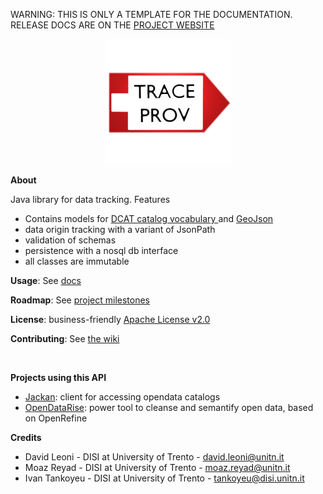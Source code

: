 
<p class="josman-to-strip">
WARNING: THIS IS ONLY A TEMPLATE FOR THE DOCUMENTATION. <br/>
RELEASE DOCS ARE ON THE <a href="http://opendatatrentino.github.io/traceprov/" target="_blank">PROJECT WEBSITE</a>
</p>

<p class="josman-to-strip" align="center">
<img alt="Traceprov logo" src="docs/img/traceprov-logo-200px.png" >
<br/>
</p>

**About**

Java library for data tracking. Features

* Contains models for  <a href="http://www.w3.org/TR/vocab-dcat/" target="_blank"> DCAT catalog vocabulary </a> and <a href="http://geojson.org" target="_blank"> GeoJson </a> 
 * data origin tracking with a variant of JsonPath
 * validation of schemas
 * persistence with a nosql db interface
 * all classes are immutable

**Usage**: See [docs](docs)

**Roadmap**: See [project milestones](../../milestones)

**License**: business-friendly [Apache License v2.0](LICENSE.txt)

**Contributing**: See [the wiki](../../wiki)

<br/>

**Projects using this API**

* [Jackan](https://opendatatrentino.github.com/jackan): client for accessing opendata catalogs
* [OpenDataRise](https://github.com/opendatatrentino/OpenDataRise): power tool to cleanse and semantify open data, based on OpenRefine

**Credits**

* David Leoni - DISI at University of Trento - david.leoni@unitn.it
* Moaz Reyad - DISI at University of Trento - moaz.reyad@unitn.it
* Ivan Tankoyeu - DISI at University of Trento - tankoyeu@disi.unitn.it
